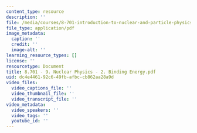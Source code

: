 ```yaml
---
content_type: resource
description: ''
file: /media/courses/8-701-introduction-to-nuclear-and-particle-physics-fall-2020/8701-9-nuclear-physics-2-binding-energy.pdf
file_type: application/pdf
image_metadata:
  caption: ''
  credit: ''
  image-alt: ''
learning_resource_types: []
license: ''
resourcetype: Document
title: 8.701 - 9. Nuclear Physics - 2. Binding Energy.pdf
uid: dc4e4461-92c6-49fb-afbc-cb862aa28a9d
video_files:
  video_captions_file: ''
  video_thumbnail_file: ''
  video_transcript_file: ''
video_metadata:
  video_speakers: ''
  video_tags: ''
  youtube_id: ''
---
```

